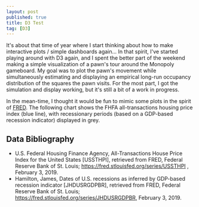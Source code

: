 ```yaml
---
layout: post
published: true
title: D3 Test
tag: [D3]
---
```


It's about that time of year where I start thinking about how to make
 interactive plots / simple dashboards again... In that spirit, I've
 started playing around with D3 again, and I spent the better part of
 the weekend making a simple visualization of a pawn's tour around the
 Monopoly gameboard. My goal was to plot the pawn's movement while
 simultaneously estimating and displaying an empirical long-run
 occupancy distribution of the squares the pawn visits. For the most
 part, I got the simulation and display working, but it's still a bit
 of a work in progress.

In the mean-time, I thought it would be fun to mimic some plots in the
spirit of <a href = "https://fred.stlouisfed.org">FRED</a>. The
following chart shows the FHFA all-transactions housing price index
(blue line), with recessionary periods (based on a GDP-based recession
indicator) displayed in grey.

<link rel="stylesheet" type="text/css" href="{{ url }}/assets/posts/20190203_BloggingD3/d3_example.css"/>  

<center>
<div class="test-div" ></div>
</center>
<script src="{{ url }}/assets/posts/js/d3.v5.min.js"></script>
<script src="{{ url }}/assets/posts/20190203_BloggingD3/d3_example.js"></script>


## Data Bibliography
- U.S. Federal Housing Finance Agency, All-Transactions House Price Index for the United States [USSTHPI], retrieved from FRED, Federal Reserve Bank of St. Louis; <a href = "https://fred.stlouisfed.org/series/USSTHPI"> https://fred.stlouisfed.org/series/USSTHPI </a>, February 3, 2019.
- Hamilton, James, Dates of U.S. recessions as inferred by GDP-based recession indicator [JHDUSRGDPBR], retrieved from FRED, Federal Reserve Bank of St. Louis; <a href = "https://fred.stlouisfed.org/series/JHDUSRGDPBR">https://fred.stlouisfed.org/series/JHDUSRGDPBR</a>, February 3, 2019.

